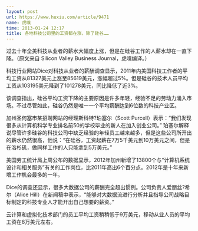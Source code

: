 ```yaml
---
layout: post
url: https://www.huxiu.com/article/9471
name: 虎嗅
time: 2013-01-24 12:17
title: 各地科技公司里的工资都在涨，除了硅谷……
---
```

过去十年全美科技从业者的薪水大幅度上涨，但是在硅谷工作的人薪水却在一直下降。（原文来自 Silicon Valley Business Journal，虎嗅编译。）

科技行业网站Dice对科技从业者的薪酬调查显示，2011年内美国科技工作者的平均工资从81327美元上涨至85619美元，涨幅超过5%。但是硅谷的技术人员平均工资从103195美元降到了101278美元，同比降低了近3%。

该调查指出，硅谷平均工资下降的主要原因是许多年轻，经验不足的劳动力涌入市场。不过尽管如此，硅谷仍然是唯一一个平均薪酬达到6位数的科技产业区。

加州圣何塞市某招聘网站的经理斯科特?珀塞尔（Scott Purcell）表示：“我们发现很多从计算机科学专业排名前50的学校毕业的新人在加入创业公司。” 珀塞尔解释说尽管许多硅谷的科技公司中缺乏经验的年轻员工越来越多，但是这些公司所开出的薪水仍然很高，他说：“在硅谷，工资起薪在7万5千美元到10万美元之间，但是在洛杉矶，做同样工作的人只能拿到5万美元。”

美国劳工统计局上周公布的数据显示，2012年加州新增了13800个与“计算机系统设计和相关服务”有关的工作岗位，比2011年高出6个百分点。2012年是十年来新增工作机会最多的一年。

Dice的调查还显示，很多大数据公司的薪酬完全超出惯例。公司负责人爱丽丝?希尔（Alice Hill）在新闻稿中表示，“能够对大数据流进行分析并且指导公司战略目标制定的科技专业人才能开出自己想要的薪资。”

云计算和虚拟化技术部门的员工平均工资稍稍低于9万美元，移动从业人员的平均工资在8万美元左右。

